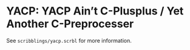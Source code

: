 # YACP: YACP Ain’t C-Plusplus / Yet Another C-Preprocesser

See `scribblings/yacp.scrbl` for more information.
